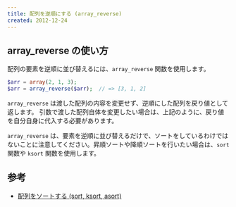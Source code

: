 ```yaml
---
title: 配列を逆順にする (array_reverse)
created: 2012-12-24
---
```


array_reverse の使い方
----

配列の要素を逆順に並び替えるには、`array_reverse` 関数を使用します。

~~~ php
$arr = array(2, 1, 3);
$arr = array_reverse($arr);  // => [3, 1, 2]
~~~

`array_reverse` は渡した配列の内容を変更せず、逆順にした配列を戻り値として返します。
引数で渡した配列自体を変更したい場合は、上記のように、戻り値を自分自身に代入する必要があります。

`array_reverse` は、要素を逆順に並び替えるだけで、ソートをしているわけではないことに注意してください。昇順ソートや降順ソートを行いたい場合は、`sort` 関数や `ksort` 関数を使用します。


参考
----

- [配列をソートする (sort, ksort, asort)](./sort.html)

